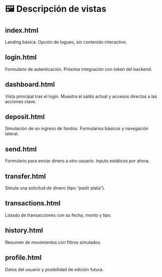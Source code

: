 # 🖼️ Descripción de vistas

## index.html
Landing básica. Opción de logueo, sin contenido interactivo.

## login.html
Formulario de autenticación. Próxima integración con token del backend.

## dashboard.html
Vista principal tras el login. Muestra el saldo actual y accesos directos a las acciones clave.

## deposit.html
Simulación de un ingreso de fondos. Formularios básicos y navegación lateral.

## send.html
Formulario para enviar dinero a otro usuario. Inputs estáticos por ahora.

## transfer.html
Simula una solicitud de dinero (tipo “pedir plata”).

## transactions.html
Listado de transacciones con su fecha, monto y tipo.

## history.html
Resumen de movimientos con filtros simulados.

## profile.html
Datos del usuario y posibilidad de edición futura.
